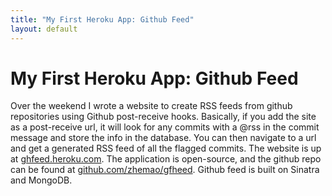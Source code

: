 ```yaml
---
title: "My First Heroku App: Github Feed"
layout: default
---
```


# My First Heroku App: Github Feed

Over the weekend I wrote a website to create RSS feeds from github repositories
using Github post-receive hooks. Basically, if you add the site as a 
post-receive url, it will look for any commits with a @rss in the commit
message and store the info in the database. You can then navigate to a url and 
get a generated RSS feed of all the flagged commits. The website is up at
[ghfeed.heroku.com](http://ghfeed.heroku.com). The application is open-source,
and the github repo can be found at 
[github.com/zhemao/gfheed](https://github.com/zhemao/ghfeed). Github feed is 
built on Sinatra and MongoDB.
